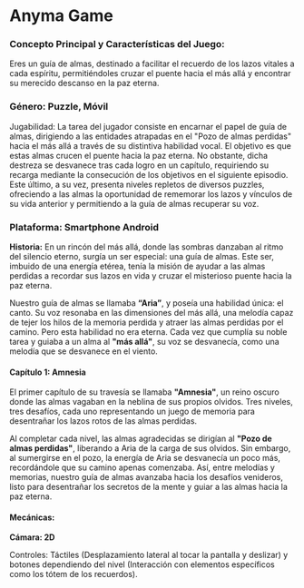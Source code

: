 # Anyma Game

### Concepto Principal y Características del Juego:

Eres un guía de almas, destinado a facilitar el recuerdo de los lazos vitales a cada espíritu, permitiéndoles cruzar el puente hacia el más allá y encontrar su merecido descanso en la paz eterna.

### Género: Puzzle, Móvil

Jugabilidad: La tarea del jugador consiste en encarnar el papel de guía de almas, dirigiendo a las entidades atrapadas en el "Pozo de almas perdidas" hacia el más allá a través de su distintiva habilidad vocal. El objetivo es que estas almas crucen el puente hacia la paz eterna. No obstante, dicha destreza se desvanece tras cada logro en un capítulo, requiriendo su recarga mediante la consecución de los objetivos en el siguiente episodio. Este último, a su vez, presenta niveles repletos de diversos puzzles, ofreciendo a las almas la oportunidad de rememorar los lazos y vínculos de su vida anterior y permitiendo a la guía de almas recuperar su voz.

### Plataforma: Smartphone Android

**Historia:** En un rincón del más allá, donde las sombras danzaban al ritmo del silencio eterno, surgía un ser especial: una guía de almas. Este ser, imbuido de una energía etérea, tenía la misión de ayudar a las almas perdidas a recordar sus lazos en vida y cruzar el misterioso puente hacia la paz eterna.

Nuestro guía de almas se llamaba **“Aria”**, y poseía una habilidad única: el canto. Su voz resonaba en las dimensiones del más allá, una melodía capaz de tejer los hilos de la memoria perdida y atraer las almas perdidas por el camino. Pero esta habilidad no era eterna. Cada vez que cumplía su noble tarea y guiaba a un alma al **"más allá"**, su voz se desvanecía, como una melodía que se desvanece en el viento.

#### Capítulo 1: Amnesia

El primer capítulo de su travesía se llamaba **"Amnesia"**, un reino oscuro donde las almas vagaban en la neblina de sus propios olvidos. Tres niveles, tres desafíos, cada uno representando un juego de memoria para desentrañar los lazos rotos de las almas perdidas.

Al completar cada nivel, las almas agradecidas se dirigían al **"Pozo de almas perdidas"**, liberando a Aria de la carga de sus olvidos. Sin embargo, al sumergirse en el pozo, la energía de Aria se desvanecía un poco más, recordándole que su camino apenas comenzaba. Así, entre melodías y memorias, nuestro guía de almas avanzaba hacia los desafíos venideros, listo para desentrañar los secretos de la mente y guiar a las almas hacia la paz eterna.

#### Mecánicas:

**Cámara: 2D**

Controles: Táctiles (Desplazamiento lateral al tocar la pantalla y deslizar) y botones dependiendo del nivel (Interacción con elementos específicos como los tótem de los recuerdos).
